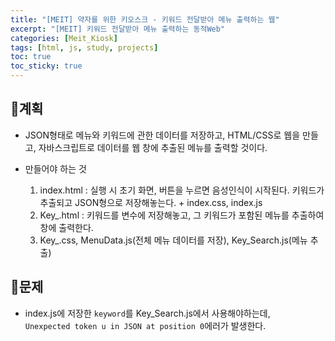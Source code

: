 ```yaml
---
title: "[MEIT] 약자를 위한 키오스크 - 키워드 전달받아 메뉴 출력하는 웹"
excerpt: "[MEIT] 키워드 전달받아 메뉴 출력하는 동적Web"
categories: [Meit_Kiosk]
tags: [html, js, study, projects]
toc: true
toc_sticky: true
---
```


## 🚀계획

+ JSON형태로 메뉴와 키워드에 관한 데이터를 저장하고, HTML/CSS로 웹을 만들고, 자바스크립트로 데이터를 웹 창에 추출된 메뉴를 출력할 것이다.  

+ 만들어야 하는 것
  1. index.html : 실행 시 초기 화면, 버튼을 누르면 음성인식이 시작된다. 키워드가 추출되고 JSON형으로 저장해놓는다. + index.css, index.js
  2. Key_.html : 키워드를 변수에 저장해놓고, 그 키워드가 포함된 메뉴를 추출하여 창에 출력한다. 
  3. Key_.css, MenuData.js(전체 메뉴 데이터를 저장), Key_Search.js(메뉴 추출) 


## 🚀문제

+ index.js에 저장한 `keyword`를 Key_Search.js에서 사용해야하는데,  
  `Unexpected token u in JSON at position 0`에러가 발생한다.


